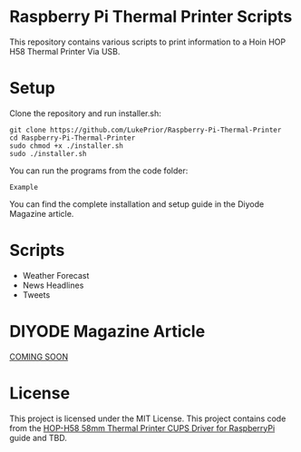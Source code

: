 # Raspberry Pi Thermal Printer Scripts

This repository contains various scripts to print information to a Hoin HOP H58 Thermal Printer Via USB.

# Setup

Clone the repository and run installer.sh:

```
git clone https://github.com/LukePrior/Raspberry-Pi-Thermal-Printer
cd Raspberry-Pi-Thermal-Printer
sudo chmod +x ./installer.sh
sudo ./installer.sh
```

You can run the programs from the code folder:

```
Example
```

You can find the complete installation and setup guide in the Diyode Magazine article.


# Scripts

- Weather Forecast
- News Headlines
- Tweets

# DIYODE Magazine Article

[COMING SOON](https://diyodemag.com/)

# License

This project is licensed under the MIT License. This project contains code from the [HOP-H58 58mm Thermal Printer CUPS Driver for RaspberryPi](https://github.com/OkkarMin/HOP-H58-RaspberryPi-Driver) guide and TBD.
